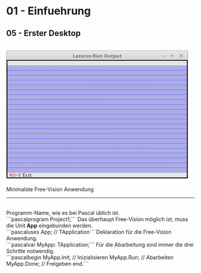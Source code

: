 # 01 - Einfuehrung
## 05 - Erster Desktop
<br>
<img src="image.png" alt="Selfhtml"><br><br>
Minimalste Free-Vision Anwendung<br>
<hr><br>
Programm-Name, wie es bei Pascal üblich ist.<br>
```pascalprogram Project1;```
Das überhaupt Free-Vision möglich ist, muss die Unit <b>App</b> eingebunden werden.<br>
```pascaluses
  App;   // TApplication```
Deklaration für die Free-Vision Anwendung.<br>
```pascalvar
  MyApp: TApplication;```
Für die Abarbeitung sind immer die drei Schritte notwendig.<br>
```pascalbegin
  MyApp.Init;   // Inizialisieren
  MyApp.Run;    // Abarbeiten
  MyApp.Done;   // Freigeben
end.```
<br>
